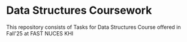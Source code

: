 # Data Structures Coursework 
This repository consists of Tasks for Data Structures Course offered in Fall'25 at FAST NUCES KHI
